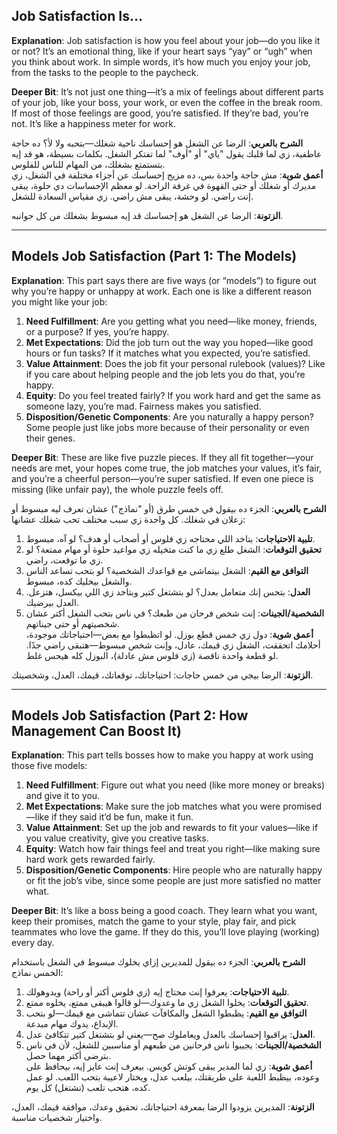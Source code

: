 ## Job Satisfaction Is…

**Explanation**: Job satisfaction is how you feel about your job—do you like it or not? It’s an emotional thing, like if your heart says “yay” or “ugh” when you think about work. In simple words, it’s how much you enjoy your job, from the tasks to the people to the paycheck.

**Deeper Bit**: It’s not just one thing—it’s a mix of feelings about different parts of your job, like your boss, your work, or even the coffee in the break room. If most of those feelings are good, you’re satisfied. If they’re bad, you’re not. It’s like a happiness meter for work.

**الشرح بالعربي**: الرضا عن الشغل هو إحساسك ناحية شغلك—بتحبه ولا لأ؟ ده حاجة عاطفية، زي لما قلبك يقول "ياي" أو "أوف" لما تفتكر الشغل. بكلمات بسيطة، هو قد إيه بتستمتع بشغلك، من المهام للناس للفلوس.  
**أعمق شوية**: مش حاجة واحدة بس، ده مزيج إحساسك عن أجزاء مختلفة في الشغل، زي مديرك أو شغلك أو حتى القهوة في غرفة الراحة. لو معظم الإحساسات دي حلوة، يبقى إنت راضي. لو وحشة، يبقى مش راضي. زي مقياس السعادة للشغل.

**الزتونة**: الرضا عن الشغل هو إحساسك قد إيه مبسوط بشغلك من كل جوانبه.

---

## Models Job Satisfaction (Part 1: The Models)

**Explanation**: This part says there are five ways (or “models”) to figure out why you’re happy or unhappy at work. Each one is like a different reason you might like your job:

1. **Need Fulfillment**: Are you getting what you need—like money, friends, or a purpose? If yes, you’re happy.
2. **Met Expectations**: Did the job turn out the way you hoped—like good hours or fun tasks? If it matches what you expected, you’re satisfied.
3. **Value Attainment**: Does the job fit your personal rulebook (values)? Like if you care about helping people and the job lets you do that, you’re happy.
4. **Equity**: Do you feel treated fairly? If you work hard and get the same as someone lazy, you’re mad. Fairness makes you satisfied.
5. **Disposition/Genetic Components**: Are you naturally a happy person? Some people just like jobs more because of their personality or even their genes.

**Deeper Bit**: These are like five puzzle pieces. If they all fit together—your needs are met, your hopes come true, the job matches your values, it’s fair, and you’re a cheerful person—you’re super satisfied. If even one piece is missing (like unfair pay), the whole puzzle feels off.

**الشرح بالعربي**: الجزء ده بيقول في خمس طرق (أو "نماذج") عشان تعرف ليه مبسوط أو زعلان في شغلك. كل واحدة زي سبب مختلف تحب شغلك عشانها:

1. **تلبية الاحتياجات**: بتاخد اللي محتاجه زي فلوس أو أصحاب أو هدف؟ لو آه، مبسوط.
2. **تحقيق التوقعات**: الشغل طلع زي ما كنت متخيله زي مواعيد حلوة أو مهام ممتعة؟ لو زي ما توقعت، راضي.
3. **التوافق مع القيم**: الشغل بيتماشى مع قواعدك الشخصية؟ لو بتحب تساعد الناس والشغل بيخليك كده، مبسوط.
4. **العدل**: بتحس إنك متعامل بعدل؟ لو بتشتغل كتير وبتاخد زي اللي بيكسل، هتزعل. العدل بيرضيك.
5. **الشخصية/الجينات**: إنت شخص فرحان من طبعك؟ في ناس بتحب الشغل أكتر عشان شخصيتهم أو حتى جيناتهم.  
    **أعمق شوية**: دول زي خمس قطع بوزل. لو اتظبطوا مع بعض—احتياجاتك موجودة، أحلامك اتحققت، الشغل زي قيمك، عادل، وإنت شخص مبسوط—هتبقى راضي جدًا. لو قطعة واحدة ناقصة (زي فلوس مش عادلة)، البوزل كله هيحس غلط.

**الزتونة**: الرضا بيجي من خمس حاجات: احتياجاتك، توقعاتك، قيمك، العدل، وشخصيتك.

---

## Models Job Satisfaction (Part 2: How Management Can Boost It)

**Explanation**: This part tells bosses how to make you happy at work using those five models:

1. **Need Fulfillment**: Figure out what you need (like more money or breaks) and give it to you.
2. **Met Expectations**: Make sure the job matches what you were promised—like if they said it’d be fun, make it fun.
3. **Value Attainment**: Set up the job and rewards to fit your values—like if you value creativity, give you creative tasks.
4. **Equity**: Watch how fair things feel and treat you right—like making sure hard work gets rewarded fairly.
5. **Disposition/Genetic Components**: Hire people who are naturally happy or fit the job’s vibe, since some people are just more satisfied no matter what.

**Deeper Bit**: It’s like a boss being a good coach. They learn what you want, keep their promises, match the game to your style, play fair, and pick teammates who love the game. If they do this, you’ll love playing (working) every day.

**الشرح بالعربي**: الجزء ده بيقول للمديرين إزاي يخلوك مبسوط في الشغل باستخدام الخمس نماذج:

1. **تلبية الاحتياجات**: يعرفوا إنت محتاج إيه (زي فلوس أكتر أو راحة) ويدوهولك.
2. **تحقيق التوقعات**: يخلوا الشغل زي ما وعدوك—لو قالوا هيبقى ممتع، يخلوه ممتع.
3. **التوافق مع القيم**: يظبطوا الشغل والمكافآت عشان تتماشى مع قيمك—لو بتحب الإبداع، يدوك مهام مبدعة.
4. **العدل**: يراقبوا إحساسك بالعدل ويعاملوك صح—يعني لو بتشتغل كتير تتكافئ عدل.
5. **الشخصية/الجينات**: يجيبوا ناس فرحانين من طبعهم أو مناسبين للشغل، لأن في ناس بترضى أكتر مهما حصل.  
    **أعمق شوية**: زي لما المدير يبقى كوتش كويس. بيعرف إنت عايز إيه، بيحافظ على وعوده، بيظبط اللعبة على طريقتك، بيلعب عدل، ويختار لاعيبة بتحب اللعب. لو عمل كده، هتحب تلعب (تشتغل) كل يوم.

**الزتونة**: المديرين يزودوا الرضا بمعرفة احتياجاتك، تحقيق وعدك، موافقة قيمك، العدل، واختيار شخصيات مناسبة.